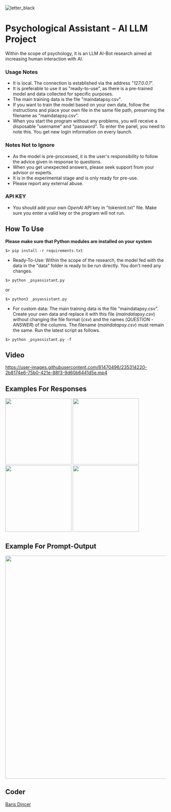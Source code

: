 
![letter_black](https://github.com/BrsDincer/PsychologicalAssistant/assets/81470496/86f430e8-afae-431a-836c-881bb2f0e333)


# Psychological Assistant - AI LLM Project

Within the scope of psychology, it is an LLM AI-Bot research aimed at increasing human interaction with AI.


### Usage Notes

- It is local. The connection is established via the address "_127.0.0.1_".
- It is preferable to use it as "ready-to-use", as there is a pre-trained model and data collected for specific purposes.
- The main training data is the file "maindatapsy.csv".
- If you want to train the model based on your own data, follow the instructions and place your own file in the same file path, preserving the filename as "maindatapsy.csv".
- When you start the program without any problems, you will receive a disposable "username" and "password". To enter the panel, you need to note this. You get new login information on every launch.

### Notes Not to Ignore

- As the model is pre-processed, it is the user's responsibility to follow the advice given in response to questions.
- When you get unexpected answers, please seek support from your advisor or experts.
- It is in the experimental stage and is only ready for pre-use.
- Please report any external abuse.

### API KEY
- You should add your own _OpenAI_ API key in "tokeninit.txt" file. Make sure you enter a valid key or the program will not run.

## How To Use

**Please make sure that Python modules are installed on your system**
```
$> pip install -r requirements.txt
```

- Ready-To-Use:
Within the scope of the research, the model fed with the data in the "data" folder is ready to be run directly. You don't need any changes.

```
$> python _psyassistant.py
```
or
```
$> python3 _psyassistant.py
```

- For custom data:
The main training data is the file "maindatapsy.csv". Create your own data and replace it with this file (_maindatapsy.csv_) without changing the file format (_csv_) and the names (_QUESTION_ - _ANSWER_) of the columns. The filename (_maindatapsy.csv_) must remain the same. Run the latest script as follows.

```
$> python _psyassistant.py -f
```

## Video


https://user-images.githubusercontent.com/81470496/235314220-2b8174e6-75b0-421e-88f3-9d60b6441d5e.mp4


## Examples For Responses
<div>
  <img src="https://github.com/BrsDincer/PsychologicalAssistant/blob/main/psychological_assistant/images/example1.PNG?raw=true" width=208>
  <img src="https://github.com/BrsDincer/PsychologicalAssistant/blob/main/psychological_assistant/images/example2.PNG?raw=true" width=208>
  <img src="https://github.com/BrsDincer/PsychologicalAssistant/blob/main/psychological_assistant/images/example3.PNG?raw=true" width=208>
  <img src="https://github.com/BrsDincer/PsychologicalAssistant/blob/main/psychological_assistant/images/example4.PNG?raw=true" width=208>
</div>

## Example For Prompt-Output
<img src="https://github.com/BrsDincer/PsychologicalAssistant/blob/main/psychological_assistant/images/intropage.PNG?raw=true" width=700>

## Coder

[Baris Dincer](https://www.linkedin.com/in/brs-dincer/)



